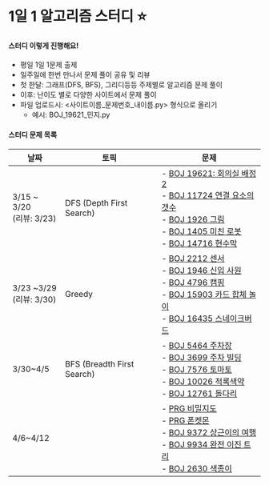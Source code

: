# 1일 1 알고리즘 스터디 :star:

#### 스터디 이렇게 진행해요!

- 평일 1일 1문제 출제
- 일주일에 한번 만나서 문제 풀이 공유 및 리뷰
- 첫 한달: 그래프(DFS, BFS), 그리디등등 주제별로 알고리즘 문제 풀이
- 이후: 난이도 별로 다양한 사이트에서 문제 풀이
- 파일 업로드시: <사이트이름\_문제번호\_내이름.py> 형식으로 올리기
  - 예시: BOJ_19621_민지.py

#### 스터디 문제 목록

| 날짜                          | 토픽                       | 문제                                                         |
| ----------------------------- | -------------------------- | ------------------------------------------------------------ |
| 3/15 ~ 3/20<br />(리뷰: 3/23) | DFS (Depth First Search)   | - <a href="https://www.acmicpc.net/problem/19621">BOJ 19621: 회의실 배정 2</a><br />- <a href="https://www.acmicpc.net/problem/11724">BOJ 11724 연결 요소의 갯수</a><br />- <a href="https://www.acmicpc.net/problem/1926">BOJ 1926 그림</a><br />- <a href="https://www.acmicpc.net/problem/1405">BOJ 1405 미친 로봇</a><br />- <a href="https://www.acmicpc.net/problem/14716">BOJ 14716 현수막</a> |
| 3/23 ~3/29<br />(리뷰: 3/30)  | Greedy                     | - <a href="https://www.acmicpc.net/problem/2212">BOJ 2212 센서</a><br />- <a href="https://www.acmicpc.net/problem/1946">BOJ 1946 신입 사원</a><br />- <a href="https://www.acmicpc.net/problem/4796">BOJ 4796 캠핑</a><br />- <a href="https://www.acmicpc.net/problem/15903">BOJ 15903 카드 합체 놀이</a><br />- <a href="https://www.acmicpc.net/problem/16435">BOJ 16435 스네이크버드</a> |
| 3/30~4/5                      | BFS (Breadth First Search) | - <a href="https://www.acmicpc.net/problem/5464">BOJ 5464 주차장</a><br />- <a href="https://www.acmicpc.net/problem/3699">BOJ 3699 주차 빌딩</a><br />- <a href="https://www.acmicpc.net/problem/7576">BOJ 7576 토마토</a><br />- <a href="https://www.acmicpc.net/problem/10026">BOJ 10026 적록색약</a><br />- <a href="https://www.acmicpc.net/problem/12761">BOJ 12761 돌다리</a> |
| 4/6~4/12                      |                            | - <a href="https://programmers.co.kr/learn/courses/30/lessons/17681">PRG 비밀지도</a><br />- <a href="https://programmers.co.kr/learn/courses/30/lessons/1845">PRG 폰켓몬</a><br />- <a href="https://www.acmicpc.net/problem/9372">BOJ 9372 상근이의 여행</a><br />- <a href="https://www.acmicpc.net/problem/9934">BOJ 9934 완전 이진 트리</a><br />- <a href="https://www.acmicpc.net/problem/2630">BOJ 2630 색종이</a> |



